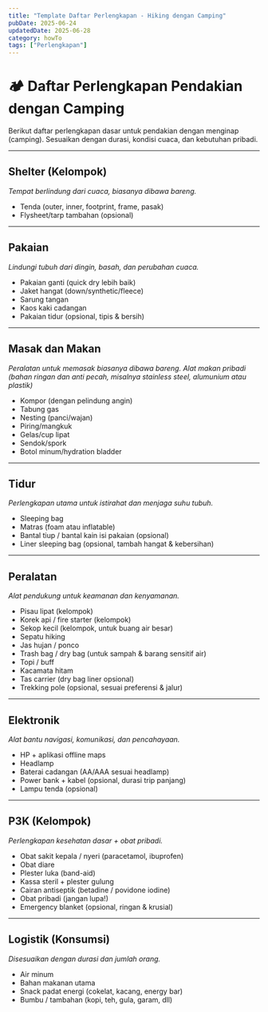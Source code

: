 ```yaml
---
title: "Template Daftar Perlengkapan - Hiking dengan Camping"
pubDate: 2025-06-24
updatedDate: 2025-06-28
category: howTo
tags: ["Perlengkapan"]
---
```


# 🏕️ Daftar Perlengkapan Pendakian dengan Camping

Berikut daftar perlengkapan dasar untuk pendakian dengan menginap (camping). Sesuaikan dengan durasi, kondisi cuaca, dan kebutuhan pribadi.

---

## **Shelter (Kelompok)**

*Tempat berlindung dari cuaca, biasanya dibawa bareng.*

* Tenda (outer, inner, footprint, frame, pasak)
* Flysheet/tarp tambahan (opsional)

---

## **Pakaian**

*Lindungi tubuh dari dingin, basah, dan perubahan cuaca.*

* Pakaian ganti (quick dry lebih baik)
* Jaket hangat (down/synthetic/fleece)
* Sarung tangan
* Kaos kaki cadangan
* Pakaian tidur (opsional, tipis & bersih)

---

## **Masak dan Makan**

*Peralatan untuk memasak biasanya dibawa bareng. Alat makan pribadi (bahan ringan dan anti pecah, misalnya stainless steel, alumunium atau plastik)*

* Kompor (dengan pelindung angin)
* Tabung gas
* Nesting (panci/wajan)
* Piring/mangkuk
* Gelas/cup lipat
* Sendok/spork
* Botol minum/hydration bladder

---

## **Tidur**

*Perlengkapan utama untuk istirahat dan menjaga suhu tubuh.*

* Sleeping bag
* Matras (foam atau inflatable)
* Bantal tiup / bantal kain isi pakaian (opsional)
* Liner sleeping bag (opsional, tambah hangat & kebersihan)

---

## **Peralatan**

*Alat pendukung untuk keamanan dan kenyamanan.*

* Pisau lipat (kelompok)
* Korek api / fire starter (kelompok)
* Sekop kecil (kelompok, untuk buang air besar)
* Sepatu hiking
* Jas hujan / ponco
* Trash bag / dry bag (untuk sampah & barang sensitif air)
* Topi / buff
* Kacamata hitam
* Tas carrier (dry bag liner opsional)
* Trekking pole (opsional, sesuai preferensi & jalur)

---

## **Elektronik**

*Alat bantu navigasi, komunikasi, dan pencahayaan.*

* HP + aplikasi offline maps
* Headlamp
* Baterai cadangan (AA/AAA sesuai headlamp)
* Power bank + kabel (opsional, durasi trip panjang)
* Lampu tenda (opsional)

---

## **P3K (Kelompok)**

*Perlengkapan kesehatan dasar + obat pribadi.*

* Obat sakit kepala / nyeri (paracetamol, ibuprofen)
* Obat diare
* Plester luka (band-aid)
* Kassa steril + plester gulung
* Cairan antiseptik (betadine / povidone iodine)
* Obat pribadi (jangan lupa!)
* Emergency blanket (opsional, ringan & krusial)

---

## **Logistik (Konsumsi)**

*Disesuaikan dengan durasi dan jumlah orang.*

* Air minum
* Bahan makanan utama
* Snack padat energi (cokelat, kacang, energy bar)
* Bumbu / tambahan (kopi, teh, gula, garam, dll)
